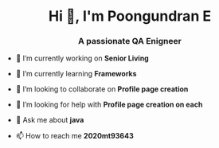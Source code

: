 <h1 align="center">Hi 👋, I'm Poongundran E</h1>
<h3 align="center">A passionate QA Enigneer</h3>

- 🔭 I’m currently working on **Senior Living**

- 🌱 I’m currently learning **Frameworks**

- 👯 I’m looking to collaborate on **Profile page creation**

- 🤝 I’m looking for help with **Profile page creation on each**

- 💬 Ask me about **java**

- 📫 How to reach me **2020mt93643**
